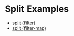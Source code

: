 # Split Examples

* [split (filter)](/primitives/split/filter)
* [split (filter-map)](/primitives/split/filter-map)